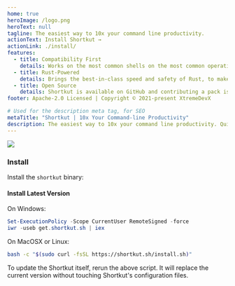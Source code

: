 ```yaml
---
home: true
heroImage: /logo.png
heroText: null
tagline: The easiest way to 10x your command line productivity.
actionText: Install Shortkut →
actionLink: ./install/
features:
  - title: Compatibility First
    details: Works on the most common shells on the most common operating systems. Use it everywhere!
  - title: Rust-Powered
    details: Brings the best-in-class speed and safety of Rust, to make your shortkut packs as quick and reliable as possible.
  - title: Open Source
    details: Shortkut is available on GitHub and contributing a pack is as simple as making a PR!
footer: Apache-2.0 Licensed | Copyright © 2021-present XtremeDevX

# Used for the description meta tag, for SEO
metaTitle: "Shortkut | 10x Your Command-line Productivity"
description: The easiest way to 10x your command line productivity. Quick installation available for Windows, MacOSX and Linux.
---
```


<div class="center">
  <img class="demo-video" src="/demo.gif">
</div>

### Install

Install the `shortkut` binary:

#### Install Latest Version

On Windows:

```ps1
Set-ExecutionPolicy -Scope CurrentUser RemoteSigned -force
iwr -useb get.shortkut.sh | iex
```

On MacOSX or Linux:

```bash
bash -c "$(sudo curl -fsSL https://shortkut.sh/install.sh)"
```

To update the Shortkut itself, rerun the above script. It will replace the current version without touching Shortkut's configuration files.
